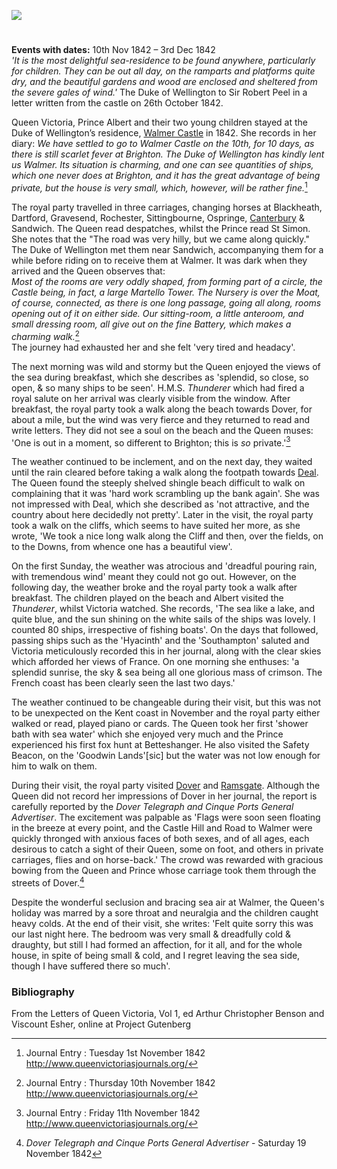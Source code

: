 <a href="https://dev.visual-essays.app"><img src="https://dev-visual-essays.netlify.app/images/ve-button.png"></a> 
<param ve-config title="Queen Victoria at Walmer Castle" author="Dr Alyson Hunt and Michelle Crowther" layout="vtl" banner="/images/banners/19c.jpg">

<param ve-entity eid="Q2543161" aliases="Walmer Castle">
<param ve-entity eid="Q179224"  aliases="Dover">
<param ve-entity eid="Q736439" aliases="Ramsgate">

#

**Events with dates:** 10th Nov 1842 – 3rd Dec 1842   
_'It is the most delightful sea-residence to be found anywhere, particularly for children. They can be out all day, on the ramparts and platforms quite dry, and the beautiful gardens and wood are enclosed and sheltered from the severe gales of wind.'_ The Duke of Wellington to Sir Robert Peel in a letter written from the castle on 26th October 1842.
<param ve-image url="https://upload.wikimedia.org/wikipedia/commons/3/3a/Walmer_Castle_aerial_view.jpg" label="Walmer Castle Aerial View" attribution="Lieven Smits, CC BY-SA 3.0, via Wikimedia Commons">

Queen Victoria, Prince Albert and their two young children stayed at the Duke of Wellington’s residence, [Walmer Castle](https://www.english-heritage.org.uk/visit/places/walmer-castle-and-gardens/) in 1842. She records in her diary:
_We have settled to go to Walmer Castle on the 10th, for 10 days, as there is still scarlet fever at Brighton. The Duke of Wellington has kindly lent us Walmer. Its situation is charming, and one can see quantities of ships, which one never does at Brighton, and it has the great advantage of being private, but the house is very small, which, however, will be rather fine._[^ref1]
<param ve-image url="https://upload.wikimedia.org/wikipedia/commons/f/f4/Portrait_of_the_Duke_of_Wellington%2C_1844.jpg" label="Duke of Wellington, 1844" attribution="Antoine Claudet, Public domain, via Wikimedia Commons">

The royal party travelled in three carriages, changing horses at Blackheath, Dartford, Gravesend, Rochester, Sittingbourne, Ospringe, [Canterbury](/19c/19c-canterbury) & Sandwich. The Queen read despatches, whilst the Prince read St Simon. She notes that the "The road was very hilly, but we came along quickly." The Duke of Wellington met them near Sandwich, accompanying them for a while before riding on to receive them at Walmer. It was dark when they arrived and the Queen observes that:    
_Most of the rooms are very oddly shaped, from forming part of a circle, the Castle being, in fact, a large Martello Tower. The Nursery is over the Moat, of course, connected, as there is one long passage, going all along, rooms opening out of it on either side. Our sitting-room, a little anteroom, and small dressing room, all give out on the fine Battery, which makes a charming walk._[^ref2]   
The journey had exhausted her and she felt 'very tired and headacy'.
<param ve-image url="https://upload.wikimedia.org/wikipedia/commons/6/65/Walmer_Castle%2C_Walmer.JPG" label="Walmer Castle" attribution="Nessy-Pic, CC BY-SA 4.0, via Wikimedia Commons">

The next morning was wild and stormy but the Queen enjoyed the views of the sea during breakfast, which she describes as 'splendid, so close, so open, & so many ships to be seen'. H.M.S. _Thunderer_ which had fired a royal salute on her arrival was clearly visible from the window. After breakfast, the royal party took a walk along the beach towards Dover, for about a mile, but the wind was very fierce and they returned to read and write letters. They did not see a soul on the beach and the Queen muses: 'One is out in a moment, so different to Brighton; this is _so_ private.'[^ref3] 
<param ve-image url="https://upload.wikimedia.org/wikipedia/commons/c/c2/Ebenezer_Landells_-_The_Thunderer%2C_Man-of-War_firing_a_Royal_Salute_on_her_Majesties_arrival_at_Walmer_Castle_-_1842.jpg" label="H.M.S Thunderer firing a Royal Salute on her Majesties arrival at Walmer Castle" attribution="Ebenezer Landells, Public domain, via Wikimedia Commons">

The weather continued to be inclement, and on the next day, they waited until the rain cleared before taking a walk along the footpath towards [Deal](/19c/19c-deal). The Queen found the steeply shelved shingle beach difficult to walk on complaining that it was 'hard work scrambling up the bank again'. She was not impressed with Deal, which she described as 'not attractive, and the country about here decidedly not pretty'. Later in the visit, the royal party took a walk on the cliffs, which seems to have suited her more, as she wrote, 'We took a nice long walk along the Cliff and then, over the fields, on to the Downs, from whence one has a beautiful view'.
<param ve-image url="https://upload.wikimedia.org/wikipedia/commons/b/bf/Shingle_ridge_on_Walmer_Beach_-_geograph.org.uk_-_1503635.jpg" label="Shingle ridge on Walmer Beach" attribution="John Rostron">

On the first Sunday, the weather was atrocious and 'dreadful pouring rain, with tremendous wind' meant they could not go out. However, on the following day, the weather broke and the royal party took a walk after breakfast.  The children played on the beach and Albert visited the _Thunderer_, whilst Victoria watched.  She records, 'The sea like a lake, and quite blue, and the sun shining on the white sails of the ships was lovely. I counted 80 ships, irrespective of fishing boats'. On the days that followed, passing ships such as the 'Hyacinth' and the 'Southampton' saluted and Victoria meticulously recorded this in her journal, along with the clear skies which afforded her views of France. On one morning she enthuses: 'a splendid sunrise, the sky & sea being all one glorious mass of crimson. The French coast has been clearly seen the last two days.'
<param ve-image url="https://upload.wikimedia.org/wikipedia/commons/d/d6/View_towards_the_sea_from_Walmer_Castle_-_geograph.org.uk_-_1631916.jpg" label="View towards the sea from Walmer Castle" attribution="Rose and Trev Clough">

The weather continued to be changeable during their visit, but this was not to be unexpected on the Kent coast in November and the royal party either walked or read, played piano or cards. The Queen took her first 'shower bath with sea water' which she enjoyed very much and the Prince experienced his first fox hunt at Betteshanger.  He also visited the Safety Beacon, on the 'Goodwin Lands'[sic] but the water was not low enough for him to walk on them. 
<param ve-image url="https://upload.wikimedia.org/wikipedia/commons/f/f7/A_draught_of_the_Goodwin_Sands_Pl.XXII_P169_RMG_A8031-D.tiff" label="A draught of the Goodwin Sands" attribution="Unknown author, Public domain, via Wikimedia Commons, National Maritime Museum, Greenwich, London">

During their visit, the royal party visited [Dover](/19c/19c-dover) and [Ramsgate](/19c/19c-ramsgate).  Although the Queen did not record her impressions of Dover in her journal, the report is carefully reported by the _Dover Telegraph and Cinque Ports General Advertiser_. The excitement was palpable as 'Flags were soon seen floating in the breeze at every point, and the Castle Hill and Road to Walmer were quickly thronged with anxious faces of both sexes, and of all ages, each desirous to catch a sight of their Queen, some on foot, and others in private carriages, flies and on horse-back.' The crowd was rewarded with gracious bowing from the Queen and Prince whose carriage took them through the streets of Dover.[^ref4]
<param ve-image url="/dickens/images/Snargate St Dover 1830.jpg" label="Snargate St Dover c.1830" attribution="Drawn by G.Shepherd">

Despite the wonderful seclusion and bracing sea air at Walmer, the Queen's holiday was marred by a sore throat and neuralgia and the children caught heavy colds. At the end of their visit, she writes: 'Felt quite sorry this was our last night here. The bedroom was very small & dreadfully cold & draughty, but still I had formed an affection, for it all, and for the whole house, in spite of being small & cold, and I regret leaving the sea side, though I have suffered there so much'. 
<param ve-image url="https://upload.wikimedia.org/wikipedia/commons/2/2d/Walmer_Castle_-_central_corridor.jpg" label="Walmer Castle central corridor" attribution="Ester Wetherveld https://www.flickr.com/photos/westher/, CC BY 2.0 https://creativecommons.org/licenses/by/2.0, via Wikimedia Commons">

### Bibliography

From the Letters of Queen Victoria, Vol 1, ed Arthur Christopher Benson and Viscount Esher, online at Project Gutenberg

[^ref1]: Journal Entry : Tuesday 1st November 1842 http://www.queenvictoriasjournals.org/   
[^ref2]: Journal Entry : Thursday 10th November 1842 http://www.queenvictoriasjournals.org/  
[^ref3]: Journal Entry : Friday 11th November 1842 http://www.queenvictoriasjournals.org/   
[^ref4]: _Dover Telegraph and Cinque Ports General Advertiser_ - Saturday 19 November 1842
[^ref5]: Journal Entry : Saturday 3rd December 1842 http://www.queenvictoriasjournals.org/   
 
